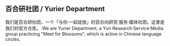 ## 百合研社团 / Yurier Department
我们是百合研社团，一个「与你·一起绽放」的百合向研究·服务·媒体社团。这里是我们的官方仓库。
We are Yurier Department, a Yuri Research·Service·Media group practicing "Meet for Blossoms", which is active in Chinese language circles.
